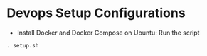 # Devops Setup Configurations

- Install Docker and Docker Compose on Ubuntu:
Run the script
```
. setup.sh
```
